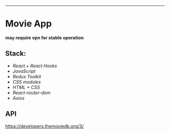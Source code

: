 ---------------------------------------------------------

# Movie App

**may require vpn for stable operation**

## Stack:

* *React + React Hooks*
* *JavaScript*
* *Redux Toolkit*
* *CSS modules*
* *HTML + CSS*
* *React-router-dom*
* *Axios*

## API

https://developers.themoviedb.org/3/
